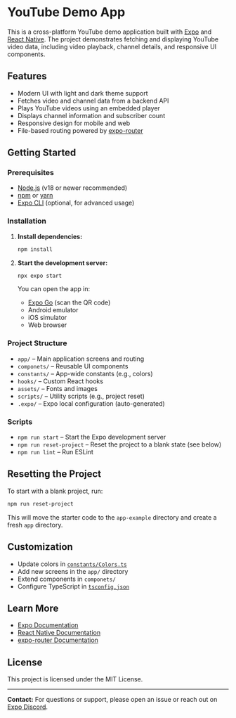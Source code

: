 # YouTube Demo App

This is a cross-platform YouTube demo application built with [Expo](https://expo.dev) and [React Native](https://reactnative.dev). The project demonstrates fetching and displaying YouTube video data, including video playback, channel details, and responsive UI components.

## Features

- Modern UI with light and dark theme support
- Fetches video and channel data from a backend API
- Plays YouTube videos using an embedded player
- Displays channel information and subscriber count
- Responsive design for mobile and web
- File-based routing powered by [expo-router](https://expo.github.io/router/docs)

## Getting Started

### Prerequisites

- [Node.js](https://nodejs.org/) (v18 or newer recommended)
- [npm](https://www.npmjs.com/) or [yarn](https://yarnpkg.com/)
- [Expo CLI](https://docs.expo.dev/get-started/installation/) (optional, for advanced usage)

### Installation

1. **Install dependencies:**

   ```sh
   npm install
   ```

2. **Start the development server:**

   ```sh
   npx expo start
   ```

   You can open the app in:

   - [Expo Go](https://expo.dev/go) (scan the QR code)
   - Android emulator
   - iOS simulator
   - Web browser

### Project Structure

- `app/` – Main application screens and routing
- `componets/` – Reusable UI components
- `constants/` – App-wide constants (e.g., colors)
- `hooks/` – Custom React hooks
- `assets/` – Fonts and images
- `scripts/` – Utility scripts (e.g., project reset)
- `.expo/` – Expo local configuration (auto-generated)

### Scripts

- `npm run start` – Start the Expo development server
- `npm run reset-project` – Reset the project to a blank state (see below)
- `npm run lint` – Run ESLint

## Resetting the Project

To start with a blank project, run:

```sh
npm run reset-project
```

This will move the starter code to the `app-example` directory and create a fresh `app` directory.

## Customization

- Update colors in [`constants/Colors.ts`](constants/Colors.ts)
- Add new screens in the `app/` directory
- Extend components in `componets/`
- Configure TypeScript in [`tsconfig.json`](tsconfig.json)

## Learn More

- [Expo Documentation](https://docs.expo.dev/)
- [React Native Documentation](https://reactnative.dev/)
- [expo-router Documentation](https://expo.github.io/router/docs)

## License

This project is licensed under the MIT License.

---

**Contact:** For questions or support, please open an issue or reach out on [Expo Discord](https://chat.expo.dev).
